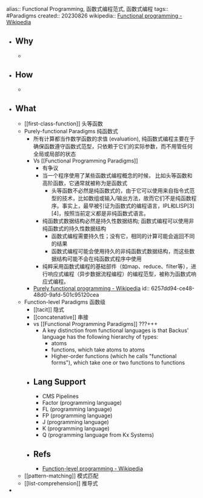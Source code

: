alias:: Functional Programming, 函数式编程范式, 函数式编程
tags:: #Paradigms
created:: 20230826
wikipedia:: [Functional programming - Wikipedia](https://en.wikipedia.org/wiki/Functional_programming)
- ## Why
  -
- ## How
  -
- ## What
  - [[first-class-function]] 头等函数
  - Purely-functional Paradigms 纯函数式
    - 所有计算都当作数学函数的求值 (evaluation), 纯函数式编程主要在于确保函数遵守函数式范型，只依赖于它们的实际参数，而不用管任何全局或局部的状态
    - Vs [[Functional Programming Paradigms]]
      - 有争议
      - 当一个程序使用了某些函数式编程概念的时候， 比如头等函数和高阶函数，它通常就被称为是函数式
        - 头等函数不必然是纯函数式的，由于它可以使用来自指令式范型的技术，比如数组或输入/输出方法，故而它们不是纯函数程序。事实上，最早被引证为函数式的编程语言，IPL和LISP[3][4]，按照当前定义都是非纯函数式语言。
      - 纯函数式数据结构必然是持久性数据结构; 函数式编程可以使用非纯函数式的持久性数据结构
        - 函数式编程需要持久性；没有它，相同的计算可能会返回不同的结果
        - 函数式编程可能会使用持久的非纯函数式数据结构，而这些数据结构可能不会在纯函数式程序中使用
      - 纯粹采用函数式编程的基础部件（如map、reduce、filter等），进行响应式编程（异步数据流程编程）的编程范型，被称为函数式响应式编程。
    - [Purely functional programming - Wikipedia](https://en.wikipedia.org/wiki/Purely_functional_programming)
      id:: 6257dd94-ce48-48d0-9afd-501c95120cea
  - Function-level Paradigms 函数级
    - [[tacit]] 隐式
    - [[concatenative]] 串接
    - vs [[Functional Programming Paradigms]] ???+++
      - A key distinction from functional languages is that Backus' language has the following hierarchy of types:
        - atoms
        - functions, which take atoms to atoms
        - Higher-order functions (which he calls "functional forms"), which take one or two functions to functions
    - ## Lang Support
      - CMS Pipelines
      - Factor (programming language)
      - FL (programming language)
      - FP (programming language)
      - J (programming language)
      - K (programming language)
      - Q (programming language from Kx Systems)
    - ## Refs
      - [Function-level programming - Wikipedia](https://en.wikipedia.org/wiki/Function-level_programming)
  - [[pattern-matching]] 模式匹配
  - [[list-comprehension]] 推导式
-
